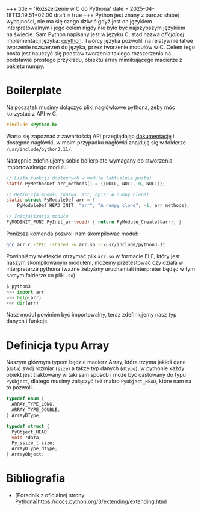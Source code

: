 +++
title = 'Rozszerzenie w C do Pythona'
date = 2025-04-18T13:19:51+02:00
draft = true
+++
Python jest znany z bardzo słabej wydajności, nie ma się czego dziwić gdyż jest
on językiem interpretowalnym i jego celem nigdy nie było być najszybszym
językiem na świecie. Sam Python napisany jest w języku C, stąd nazwa
*oficjalnej* implementacji języka:
[cpython](https://github.com/python/cpython). Twórcy języka pozwolili na
relatywnie łatwe tworzenie rozszerzeń do języka, przez tworzenie modułów w C.
Celem tego posta jest nauczyć się podstaw tworzenia takiego rozszerzenia na
podstawie prostego przykładu, obiektu array mimikującego macierze z pakietu
numpy.

# Boilerplate
Na początek musimy dołączyć pliki nagłówkowe pythona, żeby móc korzystać z API w C. 
```c
#include <Python.h>
```
Warto się zapoznać z zawartością API przeglądając
[dokumentację](https://docs.python.org/3/c-api/index.html) i dostępne nagłówki,
w moim przypadku nagłówki znajdują się w folderze `/usr/include/python3.11/`.

Następnie zdefiniujemy sobie boilerplate wymagany do stworzenia importowalnego modułu.
```c
// Lista funkcji dostępnych w module (aktualnie pusta)
static PyMethodDef arr_methods[] = {{NULL, NULL, 0, NULL}};

// Definicja modułu (nazwa: arr, opis: A numpy clone)
static struct PyModuleDef arr = {
    PyModuleDef_HEAD_INIT, "arr", "A numpy clone", -1, arr_methods};

// Inicjalizacja modułu
PyMODINIT_FUNC PyInit_arr(void) { return PyModule_Create(&arr); }
```
Poniższa komenda pozwoli nam skompilować moduł:
```bash
gcc arr.c -fPIC -shared -o arr.so -I/usr/include/python3.11
```
Powinniśmy w efekcie otrzymać plik `arr.so` w formacie ELF, który jest naszym
skompilowanym modułem, możemy przetestować czy działa w interpreterze pythona
(ważne żebyśmy uruchamiali interpreter będąc w tym samym folderze co plik
`.so`).
```python
$ python3
>>> import arr
>>> help(arr)
>>> dir(arr)
```
Nasz modul powinien być importowalny, teraz zdefiniujemy nasz typ danych i funkcje.

# Definicja typu Array
Naszym głównym typem będzie macierz Array, która trzyma jakieś dane (`data`)
swój rozmiar (`size`) a także typ danych (`dtype`), w pythonie każdy obiekt
jest traktowany w taki sam sposób i może być castowany do typu `PyObject`,
dlatego musimy załączyć też makro `PyObject_HEAD`, które nam na to pozwoli.
```c
typedef enum {
  ARRAY_TYPE_LONG,
  ARRAY_TYPE_DOUBLE,
} ArrayDType;

typedef struct {
  PyObject_HEAD
  void *data;
  Py_ssize_t size;
  ArrayDType dtype;
} ArrayObject;

```



# Bibliografia
- [Poradnik z oficialnej strony Pythona]https://docs.python.org/3/extending/extending.html

